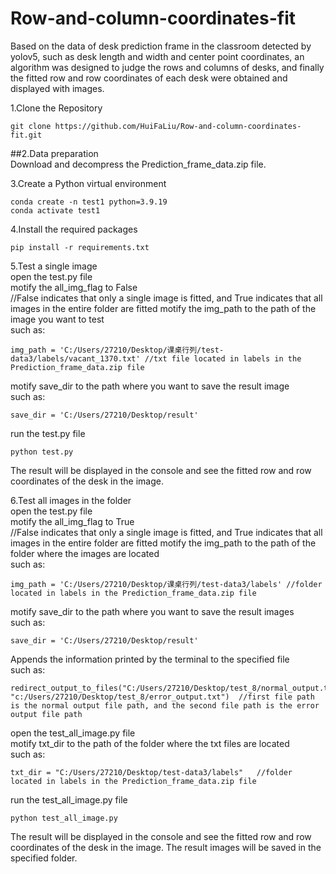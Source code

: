 # Row-and-column-coordinates-fit
Based on the data of desk prediction frame in the classroom detected by yolov5, such as desk length and width and center point coordinates, an algorithm was designed to judge the rows and columns of desks, and finally the fitted row and row coordinates of each desk were obtained and displayed with images. 

1.Clone the Repository  

```
git clone https://github.com/HuiFaLiu/Row-and-column-coordinates-fit.git
```
##2.Data preparation   
Download and decompress the Prediction_frame_data.zip file. 

3.Create a Python virtual environment
```
conda create -n test1 python=3.9.19
conda activate test1
```

4.Install the required packages
```
pip install -r requirements.txt
```

5.Test a single image   
open the test.py file    
motify the all_img_flag to False    
//False indicates that only a single image is fitted, and True indicates that all images in the entire folder are fitted
motify the img_path to the path of the image you want to test   
such as:
```
img_path = 'C:/Users/27210/Desktop/课桌行列/test-data3/labels/vacant_1370.txt' //txt file located in labels in the Prediction_frame_data.zip file
```
motify save_dir to the path where you want to save the result image   
such as: 
```
save_dir = 'C:/Users/27210/Desktop/result'
```
run the test.py file
```
python test.py
```
The result will be displayed in the console and see the fitted row and row coordinates of the desk in the image.


6.Test all images in the folder   
open the test.py file    
motify the all_img_flag to True    
//False indicates that only a single image is fitted, and True indicates that all images in the entire folder are fitted
motify the img_path to the path of the folder where the images are located   
such as:
```
img_path = 'C:/Users/27210/Desktop/课桌行列/test-data3/labels' //folder located in labels in the Prediction_frame_data.zip file
```
motify save_dir to the path where you want to save the result images   
such as: 
```
save_dir = 'C:/Users/27210/Desktop/result'
```
Appends the information printed by the terminal to the specified file   
such as:
```
redirect_output_to_files("C:/Users/27210/Desktop/test_8/normal_output.txt", "c:/Users/27210/Desktop/test_8/error_output.txt")  //first file path is the normal output file path, and the second file path is the error output file path
```
open the test_all_image.py file    
motify txt_dir to the path of the folder where the txt files are located   
such as:
```
txt_dir = "C:/Users/27210/Desktop/test-data3/labels"   //folder located in labels in the Prediction_frame_data.zip file
```
run the test_all_image.py file
```
python test_all_image.py
```
The result will be displayed in the console and see the fitted row and row coordinates of the desk in the image. The result images will be saved in the specified folder.
